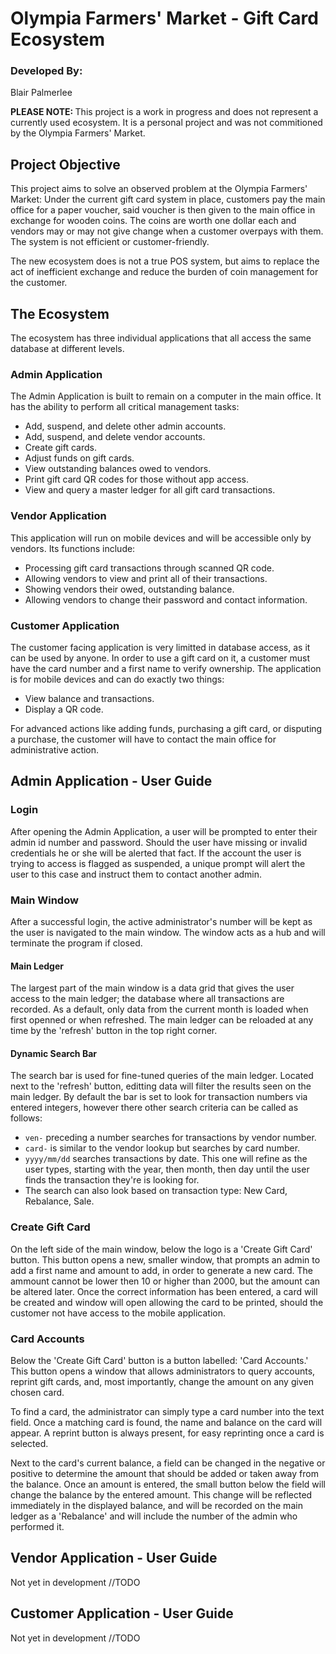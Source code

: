 # Olympia Farmers' Market - Gift Card Ecosystem

### Developed By:
Blair Palmerlee

<strong>PLEASE NOTE: </strong>This project is a work in progress and does not represent a currently used ecosystem. It is a personal project and was not commitioned by the Olympia Farmers' Market.

## Project Objective

This project aims to solve an observed problem at the Olympia Farmers' Market: Under the current gift card system in place, customers pay the main office for a paper voucher, said voucher is then given to the main office in exchange for wooden coins. The coins are worth one dollar each and vendors may or may not give change when a customer overpays with them. The system is not efficient or customer-friendly. 

The new ecosystem does is not a true POS system, but aims to replace the act of inefficient exchange and reduce the burden of coin management for the customer. 

## The Ecosystem

The ecosystem has three individual applications that all access the same database at different levels.

### Admin Application
The Admin Application is built to remain on a computer in the main office. It has the ability to perform all critical management tasks:

* Add, suspend, and delete other admin accounts.
* Add, suspend, and delete vendor accounts.
* Create gift cards.
* Adjust funds on gift cards.
* View outstanding balances owed to vendors.
* Print gift card QR codes for those without app access.
* View and query a master ledger for all gift card transactions.

### Vendor Application
This application will run on mobile devices and will be accessible only by vendors. Its functions include:

* Processing gift card transactions through scanned QR code.
* Allowing vendors to view and print all of their transactions.
* Showing vendors their owed, outstanding balance.
* Allowing vendors to change their password and contact information.

### Customer Application
The customer facing application is very limitted in database access, as it can be used by anyone. In order to use a gift card on it, a customer must have the card number and a first name to verify ownership. The application is for mobile devices and can do exactly two things:

* View balance and transactions.
* Display a QR code.

For advanced actions like adding funds, purchasing a gift card, or disputing a purchase, the customer will have to contact the main office for administrative action. 

## Admin Application - User Guide

### Login
After opening the Admin Application, a user will be prompted to enter their admin id number and password. Should the user have missing or invalid credentials he or she will be alerted that fact. If the account the user is trying to access is flagged as suspended, a unique prompt will alert the user to this case and instruct them to contact another admin.

### Main Window
After a successful login, the active administrator's number will be kept as the user is navigated to the main window. The window acts as a hub and will terminate the program if closed.

#### Main Ledger
The largest part of the main window is a data grid that gives the user access to the main ledger; the database where all transactions are recorded. As a default, only data from the current month is loaded when first openned or when refreshed. The main ledger can be reloaded at any time by the 'refresh' button in the top right corner.

#### Dynamic Search Bar
The search bar is used for fine-tuned queries of the main ledger. Located next to the 'refresh' button, editting data will filter the results seen on the main ledger. By default the bar is set to look for transaction numbers via entered integers, however there other search criteria can be called as follows:

* ```ven-``` preceding a number searches for transactions by vendor number.
* ```card-``` is similar to the vendor lookup but searches by card number.
* ```yyyy/mm/dd``` searches transactions by date. This one will refine as the user types, starting with the year, then month, then day until the user finds the transaction they're is looking for.
* The search can also look based on transaction type: New Card, Rebalance, Sale.

### Create Gift Card
On the left side of the main window, below the logo is a 'Create Gift Card' button. This button opens a new, smaller window, that prompts an admin to add a first name and amount to add, in order to generate a new card. The ammount cannot be lower then 10 or higher than 2000, but the amount can be altered later. Once the correct information has been entered, a card will be created and window will open allowing the card to be printed, should the customer not have access to the mobile application. 

### Card Accounts
Below the 'Create Gift Card' button is a button labelled: 'Card Accounts.' This button opens a window that allows administrators to query accounts, reprint gift cards, and, most importantly, change the amount on any given chosen card. 

To find a card, the administrator can simply type a card number into the text field. Once a matching card is found, the name and balance on the card will appear. A reprint button is always present, for easy reprinting once a card is selected. 

Next to the card's current balance, a field can be changed in the negative or positive to determine the amount that should be added or taken away from the balance. Once an amount is entered, the small button below the field will change the balance by the entered amount. This change will be reflected immediately in the displayed balance, and will be recorded on the main ledger as a 'Rebalance' and will include the number of the admin who performed it. 

## Vendor Application - User Guide
Not yet in development
//TODO

## Customer Application - User Guide
Not yet in development
//TODO
